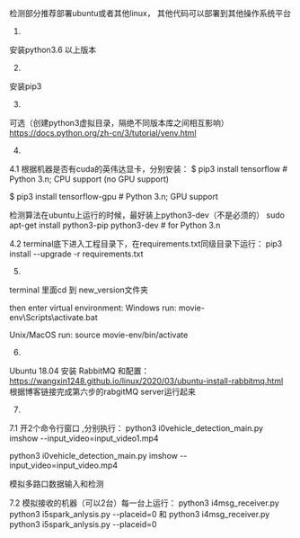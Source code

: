 检测部分推荐部署ubuntu或者其他linux，
其他代码可以部署到其他操作系统平台

1.
安装python3.6 以上版本

2. 
安装pip3 

3.
可选（创建python3虚拟目录，隔绝不同版本库之间相互影响）
https://docs.python.org/zh-cn/3/tutorial/venv.html

4.
4.1
根据机器是否有cuda的英伟达显卡，分别安装：
$ pip3 install tensorflow     # Python 3.n; CPU support (no GPU support)

$ pip3 install tensorflow-gpu # Python 3.n; GPU support

检测算法在ubuntu上运行的时候，最好装上python3-dev（不是必须的）
sudo apt-get install python3-pip python3-dev # for Python 3.n

4.2
terminal底下进入工程目录下，在requirements.txt同级目录下运行：
pip3 install --upgrade -r requirements.txt


5.
terminal 里面cd 到 new_version文件夹

then enter virtual environment:
Windows run:
movie-env\Scripts\activate.bat

Unix/MacOS run:
source movie-env/bin/activate

6.
Ubuntu 18.04 安装 RabbitMQ 和配置：
https://wangxin1248.github.io/linux/2020/03/ubuntu-install-rabbitmq.html
根据博客链接完成第六步的rabgitMQ server运行起来

7.

7.1
开2个命令行窗口 ,分别执行：
python3 i0vehicle_detection_main.py imshow --input_video=input_video1.mp4

python3 i0vehicle_detection_main.py imshow --input_video=input_video.mp4

模拟多路口数据输入和检测

7.2
模拟接收的机器（可以2台）每一台上运行：
python3 i4msg_receiver.py 
python3 i5spark_anlysis.py --placeid=0
和
python3 i4msg_receiver.py 
python3 i5spark_anlysis.py --placeid=0




